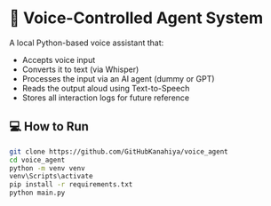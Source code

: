 
# 🧠 Voice-Controlled Agent System

A local Python-based voice assistant that:
- Accepts voice input
- Converts it to text (via Whisper)
- Processes the input via an AI agent (dummy or GPT)
- Reads the output aloud using Text-to-Speech
- Stores all interaction logs for future reference

## 💻 How to Run

```bash
git clone https://github.com/GitHubKanahiya/voice_agent
cd voice_agent
python -m venv venv
venv\Scripts\activate
pip install -r requirements.txt
python main.py
